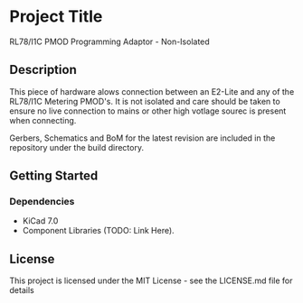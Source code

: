 # Project Title

RL78/I1C PMOD Programming Adaptor - Non-Isolated

## Description

This piece of hardware alows connection between an E2-Lite and any of the RL78/I1C Metering PMOD's.
It is not isolated and care should be taken to ensure no live connection to mains or other high votlage sourec is present when connecting.

Gerbers, Schematics and BoM for the latest revision are included in the repository under the build directory.

## Getting Started

### Dependencies

* KiCad 7.0
* Component Libraries (TODO: Link Here).

## License

This project is licensed under the MIT License - see the LICENSE.md file for details

